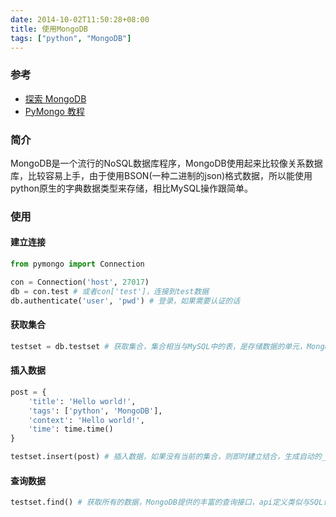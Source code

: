 ```yaml
---
date: 2014-10-02T11:50:28+08:00
title: 使用MongoDB
tags: ["python", "MongoDB"]
---
```


### 参考

* [探索 MongoDB](http://www.ibm.com/developerworks/cn/opensource/os-mongodb4/)
* [PyMongo 教程](http://www.cnblogs.com/hangxin1940/archive/2012/07/29/2806471.html)

### 简介

MongoDB是一个流行的NoSQL数据库程序，MongoDB使用起来比较像关系数据库，比较容易上手，由于使用BSON(一种二进制的json)格式数据，所以能使用python原生的字典数据类型来存储，相比MySQL操作跟简单。

### 使用

#### 建立连接

```python
from pymongo import Connection

con = Connection('host', 27017)
db = con.test # 或者con['test']，连接到test数据
db.authenticate('user', 'pwd') # 登录，如果需要认证的话
```

#### 获取集合

```python
testset = db.testset # 获取集合，集合相当与MySQL中的表，是存储数据的单元，MongoDB中的集合不会立即建立，只有在插入数据才会即时创建
```

#### 插入数据

```python
post = {
    'title': 'Hello world!',
    'tags': ['python', 'MongoDB'],
    'context': 'Hello world!',
    'time': time.time()
}

testset.insert(post) # 插入数据，如果没有当前的集合，则即时建立结合，生成自动的_id
```

#### 查询数据

```python
testset.find() # 获取所有的数据，MongoDB提供的丰富的查询接口，api定义类似与SQL语句，请查看参考文档
```
